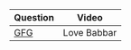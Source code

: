 
|Question|Video|
|-|-|
|[GFG](https://practice.geeksforgeeks.org/problems/lowest-common-ancestor-in-a-binary-tree/1)|Love Babbar|